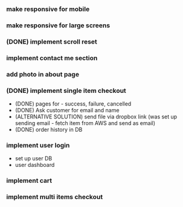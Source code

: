 ### make responsive for mobile

### make responsive for large screens

### (DONE) implement scroll reset

### implement contact me section

### add photo in about page

### (DONE) implement single item checkout

- (DONE) pages for - success, failure, cancelled
- (DONE) Ask customer for email and name
- (ALTERNATIVE SOLUTION) send file via dropbox link (was set up sending email - fetch item from AWS and send as email)
- (DONE) order history in DB

### implement user login

- set up user DB
- user dashboard

### implement cart

### implement multi items checkout
